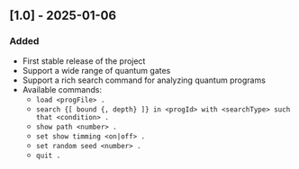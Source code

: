 ## [1.0] - 2025-01-06

### Added

- First stable release of the project
- Support a wide range of quantum gates
- Support a rich search command for analyzing quantum programs
- Available commands:
    + `load <progFile> .`
    + `search {[ bound {, depth} ]} in <progId> with <searchType> such that <condition> .`
    + `show path <number> .`
    + `set show timming <on|off> .`
    + `set random seed <number> .`
    + `quit .`
